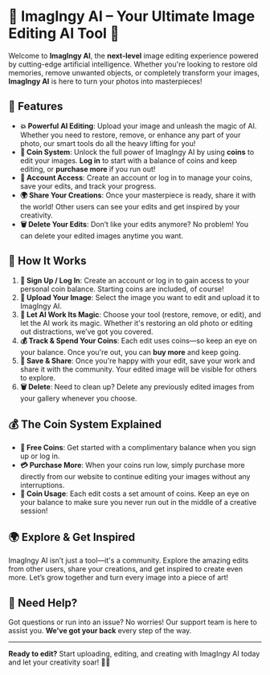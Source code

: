 # 🎨 **ImagIngy AI** – Your Ultimate Image Editing AI Tool 🚀

Welcome to **ImagIngy AI**, the **next-level** image editing experience powered by cutting-edge artificial intelligence. Whether you're looking to restore old memories, remove unwanted objects, or completely transform your images, **ImagIngy AI** is here to turn your photos into masterpieces!

## 🌟 **Features**

- **💥 Powerful AI Editing**: Upload your image and unleash the magic of AI. Whether you need to restore, remove, or enhance any part of your photo, our smart tools do all the heavy lifting for you!
- **💎 Coin System**: Unlock the full power of ImagIngy AI by using **coins** to edit your images. **Log in** to start with a balance of coins and keep editing, or **purchase more** if you run out!
- **🔑 Account Access**: Create an account or log in to manage your coins, save your edits, and track your progress.
- **🌍 Share Your Creations**: Once your masterpiece is ready, share it with the world! Other users can see your edits and get inspired by your creativity.
- **🗑️ Delete Your Edits**: Don’t like your edits anymore? No problem! You can delete your edited images anytime you want.

## 🚀 **How It Works**

1. **📝 Sign Up / Log In**: Create an account or log in to gain access to your personal coin balance. Starting coins are included, of course! 
2. **📸 Upload Your Image**: Select the image you want to edit and upload it to ImagIngy AI.
3. **🤖 Let AI Work Its Magic**: Choose your tool (restore, remove, or edit), and let the AI work its magic. Whether it's restoring an old photo or editing out distractions, we’ve got you covered.
4. **💰 Track & Spend Your Coins**: Each edit uses coins—so keep an eye on your balance. Once you're out, you can **buy more** and keep going.
5. **💾 Save & Share**: Once you're happy with your edit, save your work and share it with the community. Your edited image will be visible for others to explore.
6. **🗑️ Delete**: Need to clean up? Delete any previously edited images from your gallery whenever you choose.

## 💰 **The Coin System Explained**

- **🎁 Free Coins**: Get started with a complimentary balance when you sign up or log in.
- **💳 Purchase More**: When your coins run low, simply purchase more directly from our website to continue editing your images without any interruptions.
- **🎯 Coin Usage**: Each edit costs a set amount of coins. Keep an eye on your balance to make sure you never run out in the middle of a creative session!

## 🌍 **Explore & Get Inspired**

ImagIngy AI isn’t just a tool—it's a community. Explore the amazing edits from other users, share your creations, and get inspired to create even more. Let’s grow together and turn every image into a piece of art!

## 🎯 **Need Help?**

Got questions or run into an issue? No worries! Our support team is here to assist you. **We’ve got your back** every step of the way.

---

**Ready to edit?** Start uploading, editing, and creating with ImagIngy AI today and let your creativity soar! 🌈✨
